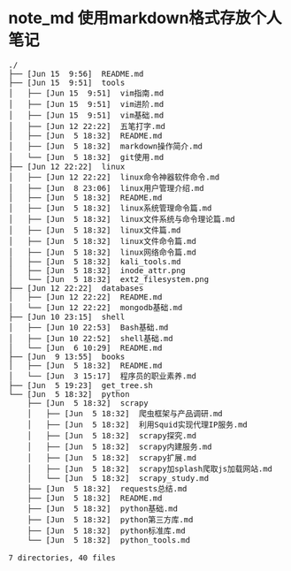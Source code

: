 # note_md 使用markdown格式存放个人笔记


<pre>
./
├── [Jun 15  9:56]  README.md
├── [Jun 15  9:51]  tools
│   ├── [Jun 15  9:51]  vim指南.md
│   ├── [Jun 15  9:51]  vim进阶.md
│   ├── [Jun 15  9:51]  vim基础.md
│   ├── [Jun 12 22:22]  五笔打字.md
│   ├── [Jun  5 18:32]  README.md
│   ├── [Jun  5 18:32]  markdown操作简介.md
│   └── [Jun  5 18:32]  git使用.md
├── [Jun 12 22:22]  linux
│   ├── [Jun 12 22:22]  linux命令神器软件命令.md
│   ├── [Jun  8 23:06]  linux用户管理介绍.md
│   ├── [Jun  5 18:32]  README.md
│   ├── [Jun  5 18:32]  linux系统管理命令篇.md
│   ├── [Jun  5 18:32]  linux文件系统与命令理论篇.md
│   ├── [Jun  5 18:32]  linux文件篇.md
│   ├── [Jun  5 18:32]  linux文件命令篇.md
│   ├── [Jun  5 18:32]  linux网络命令篇.md
│   ├── [Jun  5 18:32]  kali_tools.md
│   ├── [Jun  5 18:32]  inode_attr.png
│   └── [Jun  5 18:32]  ext2_filesystem.png
├── [Jun 12 22:22]  databases
│   ├── [Jun 12 22:22]  README.md
│   └── [Jun 12 22:22]  mongodb基础.md
├── [Jun 10 23:15]  shell
│   ├── [Jun 10 22:53]  Bash基础.md
│   ├── [Jun 10 22:52]  shell基础.md
│   └── [Jun  6 10:29]  README.md
├── [Jun  9 13:55]  books
│   ├── [Jun  5 18:32]  README.md
│   └── [Jun  3 15:17]  程序员的职业素养.md
├── [Jun  5 19:23]  get_tree.sh
└── [Jun  5 18:32]  python
    ├── [Jun  5 18:32]  scrapy
    │   ├── [Jun  5 18:32]  爬虫框架与产品调研.md
    │   ├── [Jun  5 18:32]  利用Squid实现代理IP服务.md
    │   ├── [Jun  5 18:32]  scrapy探究.md
    │   ├── [Jun  5 18:32]  scrapy内建服务.md
    │   ├── [Jun  5 18:32]  scrapy扩展.md
    │   ├── [Jun  5 18:32]  scrapy加splash爬取js加载网站.md
    │   └── [Jun  5 18:32]  scrapy_study.md
    ├── [Jun  5 18:32]  requests总结.md
    ├── [Jun  5 18:32]  README.md
    ├── [Jun  5 18:32]  python基础.md
    ├── [Jun  5 18:32]  python第三方库.md
    ├── [Jun  5 18:32]  python标准库.md
    └── [Jun  5 18:32]  python_tools.md

7 directories, 40 files


</pre>
